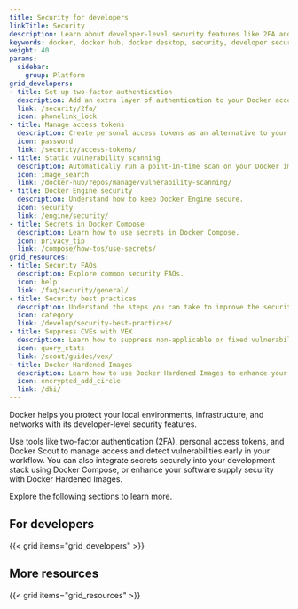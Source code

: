 ```yaml
---
title: Security for developers
linkTitle: Security
description: Learn about developer-level security features like 2FA and access tokens
keywords: docker, docker hub, docker desktop, security, developer security, 2FA, access tokens
weight: 40
params:
  sidebar:
    group: Platform
grid_developers:
- title: Set up two-factor authentication
  description: Add an extra layer of authentication to your Docker account.
  link: /security/2fa/
  icon: phonelink_lock
- title: Manage access tokens
  description: Create personal access tokens as an alternative to your password.
  icon: password
  link: /security/access-tokens/
- title: Static vulnerability scanning
  description: Automatically run a point-in-time scan on your Docker images for vulnerabilities.
  icon: image_search
  link: /docker-hub/repos/manage/vulnerability-scanning/
- title: Docker Engine security
  description: Understand how to keep Docker Engine secure.
  icon: security
  link: /engine/security/
- title: Secrets in Docker Compose
  description: Learn how to use secrets in Docker Compose.
  icon: privacy_tip
  link: /compose/how-tos/use-secrets/
grid_resources:
- title: Security FAQs
  description: Explore common security FAQs.
  icon: help
  link: /faq/security/general/
- title: Security best practices
  description: Understand the steps you can take to improve the security of your container.
  icon: category
  link: /develop/security-best-practices/
- title: Suppress CVEs with VEX
  description: Learn how to suppress non-applicable or fixed vulnerabilities found in your images.
  icon: query_stats
  link: /scout/guides/vex/
- title: Docker Hardened Images
  description: Learn how to use Docker Hardened Images to enhance your software supply security.
  icon: encrypted_add_circle
  link: /dhi/
---
```


Docker helps you protect your local environments, infrastructure, and networks
with its developer-level security features.

Use tools like two-factor authentication (2FA), personal access tokens, and
Docker Scout to manage access and detect vulnerabilities early in your workflow.
You can also integrate secrets securely into your development stack using Docker Compose,
or enhance your software supply security with Docker Hardened Images.

Explore the following sections to learn more.

## For developers

{{< grid items="grid_developers" >}}

## More resources

{{< grid items="grid_resources" >}}
